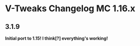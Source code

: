 # V-Tweaks Changelog MC 1.16.x

## 3.1.9

**Initial port to 1.15! I think[?] everything's working!**